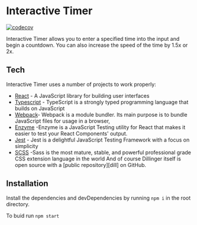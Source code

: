 # Interactive Timer

[![codecov](https://codecov.io/gh/cavingayle/Interactive-Timer/branch/main/graph/badge.svg?token=K2IG9E9BUY)](https://codecov.io/gh/cavingayle/Interactive-Timer)


Interactive Timer allows you to enter a specified time into the input and begin a countdown. You can also increase the speed of the time by 1.5x or 2x.

## Tech

Interactive Timer uses a number of projects to work properly:

- [React](https://reactjs.org/) - A JavaScript library for building user interfaces
- [Typescript](https://www.typescriptlang.org/) - TypeScript is a strongly typed programming language that builds on JavaScript
- [Webpack](https://webpack.js.org/)- Webpack is a module bundler. Its main purpose is to bundle JavaScript files for usage in a browser,
- [Enzyme](https://enzymejs.github.io/enzyme/) -Enzyme is a JavaScript Testing utility for React that makes it easier to test your React Components' output.
- [Jest](https://jestjs.io/) - Jest is a delightful JavaScript Testing Framework with a focus on simplicity
- [SCSS](https://sass-lang.com/) -Sass is the most mature, stable, and powerful professional grade CSS extension language in the world
And of course Dillinger itself is open source with a [public repository][dill]
 on GitHub.

## Installation

Install the dependencies and devDependencies by running ```npm i``` in the root directory.

To buid run ```npm start```

